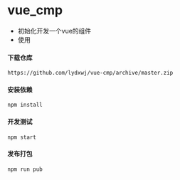 # vue_cmp

-  初始化开发一个vue的组件
- 使用

#### 下载仓库

```
https://github.com/lydxwj/vue-cmp/archive/master.zip
```

#### 安装依赖

  ```
npm install
  ```

####  开发测试

  ```
npm start
  ```

#### 发布打包

 ```
npm run pub
 ```
